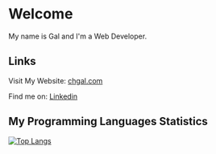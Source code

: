 # Welcome
My name is Gal and I'm a Web Developer.

## Links
Visit My Website: [chgal.com](https://chgal.com/)

Find me on: [Linkedin](https://linkedin.com/in/gal-chaimowicz) 

## My Programming Languages Statistics

[![Top Langs](https://github-readme-stats.vercel.app/api/top-langs/?username=Phalufa)](https://github.com/anuraghazra/github-readme-stats)
